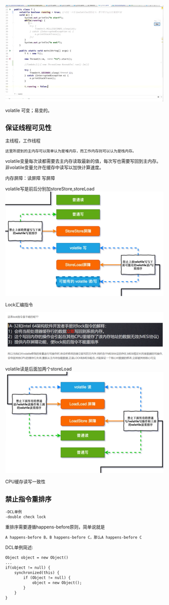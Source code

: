 ![img_18.png](img_18.png)

volatile 可变；易变的。

保证线程可见性
---
主线程，工作线程
```
这里所提到的主内存可以简单认为是堆内存，而工作内存则可以认为是栈内存。
```

volatile变量每次读都需要去主内存读取最新的值，每次写也需要写回到主内存。
非volatile变量允许在缓存中读写以加快计算速度。

内存屏障：读屏障 写屏障

volatile写是前后分别加storeStore,storeLoad
![img_19.png](img_19.png)

Lock汇编指令

![img_21.png](img_21.png)

volatile读是后面加两个storeLoad
![img_20.png](img_20.png)

CPU缓存读写一致性

禁止指令重排序
---
    -DCL单例
    -double check lock

重排序需要遵循happens-before原则，简单说就是

    A happens-before B，B happens-before C，那么A happens-before C

DCL单例简述:

    Object object = new Object()
    ...
    if(object != null) {
        synchronized(this) {
            if (Object != null) {
                object = new Object();
            }
        }
    }
